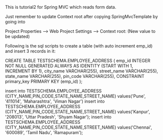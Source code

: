 This is tutorial2 for Spring MVC which reads form data.

Just remember to update Context root after copying SpringMvcTemplate by going into 

Project Properties --> Web Project Settings --> Context root: (New value to be updated)


Following is the sql scripts to create a table (with auto increment emp_id) and insert 3 records in it:

CREATE TABLE TESTSCHEMA.EMPLOYEE_ADDRESS
(
emp_id INTEGER NOT NULL GENERATED ALWAYS AS IDENTITY (START WITH 1, INCREMENT BY 1),
city_name VARCHAR(255),
street_name VARCHAR(255),
state_name VARCHAR(255),
pin_code VARCHAR(255),
CONSTRAINT primary_key PRIMARY KEY (emp_id)
);

insert into TESTSCHEMA.EMPLOYEE_ADDRESS (CITY_NAME,PIN_CODE,STATE_NAME,STREET_NAME) values('Pune', '411014', 'Maharashtra', 'Viman Nagar')
insert into TESTSCHEMA.EMPLOYEE_ADDRESS (CITY_NAME,PIN_CODE,STATE_NAME,STREET_NAME) values('Kanpur', '208013', 'Uttar Pradesh', 'Shyam Nagar');
insert into TESTSCHEMA.EMPLOYEE_ADDRESS (CITY_NAME,PIN_CODE,STATE_NAME,STREET_NAME) values('Chennai', '600089', 'Tamil Nadu', 'Ramapuram');
